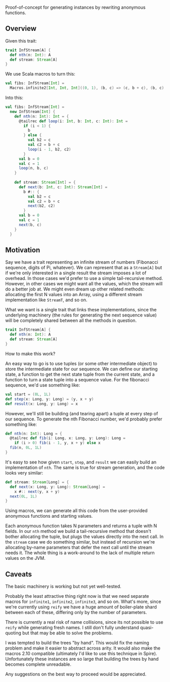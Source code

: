 Proof-of-concept for generating instances by rewriting anonymous functions.

## Overview

Given this trait:

```scala
trait InfStream[A] {
  def nth(n: Int): A
  def stream: Stream[A]
}
```

We use Scala macros to turn this:

```scala
val fibs: InfStream[Int] =
  Macros.infinite2[Int, Int, Int]((0, 1), (b, c) => (c, b + c), (b, c) => b)
```

Into this:

```scala
val fibs: InfStream[Int] =
  new InfStream[Int] {
    def nth(n: Int): Int = {
      @tailrec def loop(i: Int, b: Int, c: Int): Int =
        if (i < 1) {
          b
        } else {
          val b2 = c
          val c2 = b + c
          loop(i - 1, b2, c2)
        }
      val b = 0
      val c = 1
      loop(n, b, c)
    }
  
    def stream: Stream[Int] = {
      def next(b: Int, c: Int): Stream[Int] =
        b #:: {
          val b2 = c
          val c2 = b + c
          next(b2, c2)
        }
      val b = 0
      val c = 1
      next(b, c)
    }
  }
```

## Motivation

Say we have a trait representing an infinite stream of numbers (Fibonacci
sequence, digits of Pi, whatever). We can represent that as a `Stream[A]` but
if we're only interested in a single result the stream imposes a lot of
overhead. In those cases we'd prefer to use a simple tail-recursive method.
However, in other cases we might want all the values, which the stream will do
a better job at. We might even dream up other related methods: allocating the
first N values into an Array, using a different stream implementation like
`StreamT`, and so on.

What we want is a single trait that links these implementations, since the
underlying machinery (the rules for generating the next sequence value) will
be completely shared between all the methods in question.

```scala
trait InfStream[A] {
  def nth(n: Int): A
  def stream: Stream[A]
}
```

How to make this work?

An easy way to go is to use tuples (or some other intermediate object) to
store the intermediate state for our sequence. We can define our starting
state, a function to get the next state tuple from the current state, and a
function to turn a state tuple into a sequence value. For the fibonacci
sequence, we'd use something like:

```scala
val start = (0L, 1L)
def step(x: Long, y: Long) = (y, x + y)
def result(x: Long, y: Long) = x
```

However, we'll still be building (and tearing apart) a tuple at every
step of our sequence. To generate the nth Fibonacci number, we'd
probably prefer something like:

```scala
def nth(n: Int): Long = {
  @tailrec def fib(i: Long, x: Long, y: Long): Long =
    if (i > 0) fib(i - 1, y, x + y) else x
  fib(n, 0L, 1L)
}
```

It's easy to see how given `start`, `step`, and `result` we can easily build
an implementation of `nth`. The same is true for stream generation, and the
code looks very similar:

```scala
def stream: Stream[Long] = {
  def next(x: Long, y: Long): Stream[Long] =
    x #:: next(y, x + y)
  next(0L, 1L)
}
```

Using macros, we can generate all this code from the user-provided anonymous
functions and starting values.

Each anonymous function takes N parameters and returns a tuple with N fields.
In our `nth` method we build a tail-recursive method that doesn't bother
allocating the tuple, but plugs the values directly into the next call. In the
`stream` case we do something similar, but instead of recursion we're
allocating by-name parameters that defer the next call until the stream needs
it. The whole thing is a work-around to the lack of multiple return values on
the JVM.

## Caveats

The basic machinery is working but not yet well-tested.

Probably the least attractive thing right now is that we need separate
macros for `infinite1`, `infinite2`, `infinite3`, and so on. What's
more, since we're currently using `reify` we have a huge amount of
boiler-plate shard between each of these, differing only by the number
of parameters.

There is currently a real risk of name collisions, since its not possible to
use `reify` while generating fresh names. I still don't fully understand
quasi-quoting but that may be able to solve the problems.

I was tempted to build the trees "by hand". This would fix the naming problem
and make it easier to abstract across arity. It would also make the macros
2.10 compatible (ultimately I'd like to use this technique in Spire).
Unfortunately these instances are so large that building the trees by hand
becomes complete unreadable.

Any suggestions on the best way to proceed would be appreciated.
